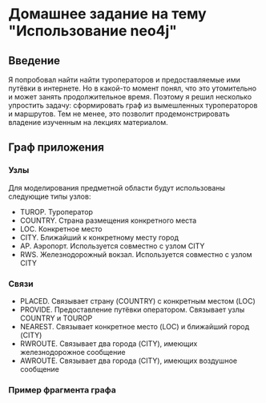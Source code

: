 # Домашнее задание на тему "Использование neo4j"

## Введение

Я попробовал найти найти туроператоров и предоставляемые ими путёвки в интернете. Но в какой-то момент понял, что
это утомительно и может занять продолжительное время. Поэтому я решил несколько упростить задачу: сформировать граф
из вымешленных туроператоров и маршрутов. Тем не менее, это позволит продемонстрировать владение изученным на лекциях
материалом.

## Граф приложения

### Узлы

Для моделирования предметной области будут использованы следующие типы узлов:

- TUROP. Туроператор
- COUNTRY. Страна размещения конкретного места
- LOC. Конкретное место
- CITY. Ближайший к конкретному месту город
- AP. Аэропорт. Используется совместно с узлом CITY
- RWS. Железнодорожный вокзал. Используется совместно с узлом CITY

### Связи

- PLACED. Связывает страну (COUNTRY) с конкретным местом (LOC)
- PROVIDE. Предоставление путёвки оператором. Связывает узлы COUNTRY и TOUROP
- NEAREST. Связывает конкретное место (LOC) и ближайший город (CITY) 
- RWROUTE. Связывает два города (CITY), имеющих железнодорожное сообщение
- AWROUTE. Связывает два города (CITY), имеющих воздушное сообщение

### Пример фрагмента графа

